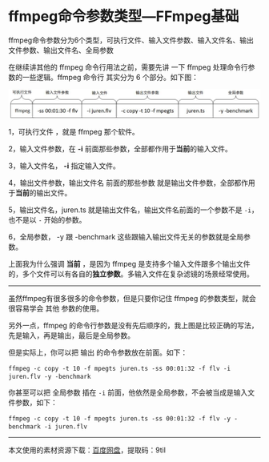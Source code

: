 # ffmpeg命令参数类型—FFmpeg基础

<div id="meta-description---">ffmpeg命令参数分为6个类型，可执行文件、输入文件参数、输入文件名、输出文件参数、输出文件名、全局参数</div>

在继续讲其他的 ffmpeg 命令行用法之前，需要先讲 一下 ffmpeg 处理命令行参数的一些逻辑。ffmpeg 命令行 其实分为 6 个部分。如下图：

![ffmpeg-cmd-type-1-1](.\ffmpeg-cmd-type\ffmpeg-cmd-type-1-1.jpg)



1，可执行文件 ，就是 ffmpeg 那个软件。

2，输入文件参数，在 **-i** 前面那些参数，全部都作用于**当前**的输入文件。

3，输入文件名， **-i** 指定输入文件。

4，输出文件参数，输出文件名 前面的那些参数 就是输出文件参数，全部都作用于**当前**的输出文件。

5，输出文件名，juren.ts 就是输出文件名，输出文件名前面的一个参数不是 `-i`，也不是以 `-` 开始的参数。

6，全局参数， -y  跟 -benchmark 这些跟输入输出文件无关的参数就是全局参数。

上面我为什么强调 **当前** ，是因为 ffmpeg 是支持多个输入文件跟多个输出文件的，多个文件可以有各自的**独立参数**。多输入文件在复杂滤镜的场景经常使用。

------

虽然ffmpeg有很多很多的命令参数，但是只要你记住 ffmpeg 的参数类型，就会很容易学会 其他 参数的使用。

另外一点，ffmpeg 的命令行参数是没有先后顺序的，我上图是比较正确的写法，先是输入，再是输出，最后是全局参数。

但是实际上，你可以把 输出 的命令参数放在前面。如下：

```
ffmpeg -c copy -t 10 -f mpegts juren.ts -ss 00:01:32 -f flv -i juren.flv -y -benchmark
```

你甚至可以把 全局参数 插在 `-i` 前面，他依然是全局参数，不会被当成是输入文件参数，如下：

```
ffmpeg -c copy -t 10 -f mpegts juren.ts -ss 00:01:32 -f flv -y -benchmark -i juren.flv 
```

------

本文使用的素材资源下载：[百度网盘](https://pan.baidu.com/s/1YataQcYEaGQLVlzb9MMzvA )，提取码：9til 




